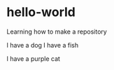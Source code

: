 # hello-world
Learning how to make a repository 


I have a dog 
I have a fish

I have a purple cat
